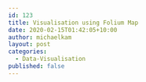 ```yaml
---
id: 123
title: Visualisation using Folium Map
date: 2020-02-15T01:42:05+10:00
author: michaelkam
layout: post
categories:
  - Data-Visualisation
published: false
---
```

